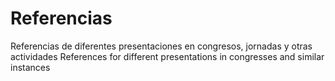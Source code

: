 # Referencias
Referencias de diferentes presentaciones en congresos, jornadas y otras actividades
References for different presentations in congresses and similar instances
